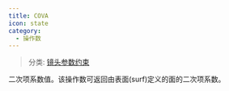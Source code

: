 ```yaml
---
title: COVA
icon: state
category:
  - 操作数
---
```


> 分类: [镜头参数约束](/hb/operands/130/871/  "Zemax 操作数 镜头参数约束")

二次项系数值。该操作数可返回由表面(surf)定义的面的二次项系数。